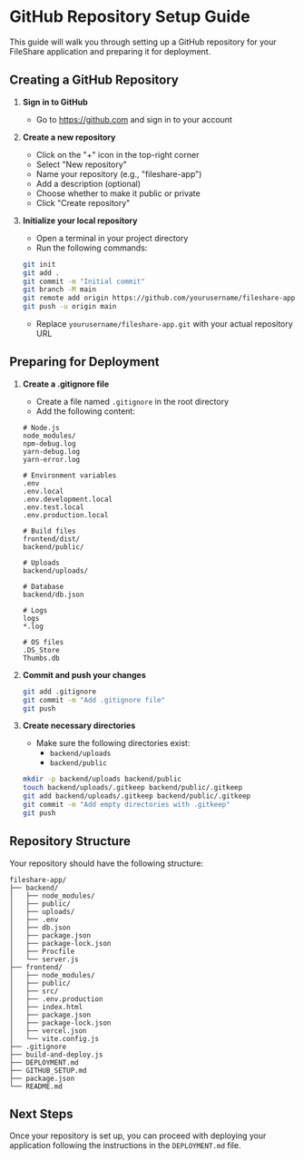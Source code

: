 # GitHub Repository Setup Guide

This guide will walk you through setting up a GitHub repository for your FileShare application and preparing it for deployment.

## Creating a GitHub Repository

1. **Sign in to GitHub**
   - Go to https://github.com and sign in to your account

2. **Create a new repository**
   - Click on the "+" icon in the top-right corner
   - Select "New repository"
   - Name your repository (e.g., "fileshare-app")
   - Add a description (optional)
   - Choose whether to make it public or private
   - Click "Create repository"

3. **Initialize your local repository**
   - Open a terminal in your project directory
   - Run the following commands:

   ```bash
   git init
   git add .
   git commit -m "Initial commit"
   git branch -M main
   git remote add origin https://github.com/yourusername/fileshare-app.git
   git push -u origin main
   ```

   - Replace `yourusername/fileshare-app.git` with your actual repository URL

## Preparing for Deployment

1. **Create a .gitignore file**
   - Create a file named `.gitignore` in the root directory
   - Add the following content:

   ```
   # Node.js
   node_modules/
   npm-debug.log
   yarn-debug.log
   yarn-error.log

   # Environment variables
   .env
   .env.local
   .env.development.local
   .env.test.local
   .env.production.local

   # Build files
   frontend/dist/
   backend/public/

   # Uploads
   backend/uploads/

   # Database
   backend/db.json

   # Logs
   logs
   *.log

   # OS files
   .DS_Store
   Thumbs.db
   ```

2. **Commit and push your changes**
   ```bash
   git add .gitignore
   git commit -m "Add .gitignore file"
   git push
   ```

3. **Create necessary directories**
   - Make sure the following directories exist:
     - `backend/uploads`
     - `backend/public`

   ```bash
   mkdir -p backend/uploads backend/public
   touch backend/uploads/.gitkeep backend/public/.gitkeep
   git add backend/uploads/.gitkeep backend/public/.gitkeep
   git commit -m "Add empty directories with .gitkeep"
   git push
   ```

## Repository Structure

Your repository should have the following structure:

```
fileshare-app/
├── backend/
│   ├── node_modules/
│   ├── public/
│   ├── uploads/
│   ├── .env
│   ├── db.json
│   ├── package.json
│   ├── package-lock.json
│   ├── Procfile
│   └── server.js
├── frontend/
│   ├── node_modules/
│   ├── public/
│   ├── src/
│   ├── .env.production
│   ├── index.html
│   ├── package.json
│   ├── package-lock.json
│   ├── vercel.json
│   └── vite.config.js
├── .gitignore
├── build-and-deploy.js
├── DEPLOYMENT.md
├── GITHUB_SETUP.md
├── package.json
└── README.md
```

## Next Steps

Once your repository is set up, you can proceed with deploying your application following the instructions in the `DEPLOYMENT.md` file.
